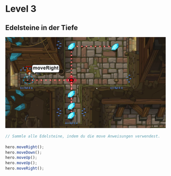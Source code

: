 # Level 3
## Edelsteine in der Tiefe 
![Alt text](<3 (1).png>)

```js
// Sammle alle Edelsteine, indem du die move Anweisungen verwendest.

hero.moveRight();
hero.moveDown();
hero.moveUp();
hero.moveUp();
hero.moveRight();

